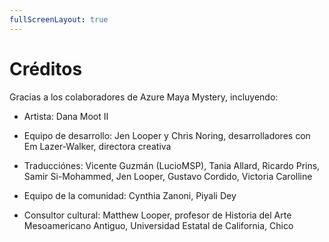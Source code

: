 ```yaml
---
fullScreenLayout: true
---
```


# Créditos

Gracias a los colaboradores de Azure Maya Mystery, incluyendo:

-   Artista: Dana Moot II

-   Equipo de desarrollo: Jen Looper y Chris Noring, desarrolladores con Em Lazer-Walker, directora creativa

-   Traducciónes: Vicente Guzmán (LucioMSP), Tania Allard, Ricardo Prins, Samir Si-Mohammed, Jen Looper, Gustavo Cordido, Victoria Carolline

-   Equipo de la comunidad: Cynthia Zanoni, Piyali Dey

-   Consultor cultural: Matthew Looper, profesor de Historia del Arte Mesoamericano Antiguo, Universidad Estatal de California, Chico
